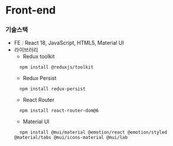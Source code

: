 # Front-end

### 기술스택
  - FE : React 18, JavaScript, HTML5, Material UI
  - 라이브러리
    - Redux toolkit
    ```
      npm install @reduxjs/toolkit
    ```
    - Redux Persist
    ```
      npm install redux-persist
    ```
    - React Router
    ```
      npm install react-router-dom@6
    ```
    - Material UI
    ```
      npm install @mui/material @emotion/react @emotion/styled @material/tabs @mui/icons-material @mui/lab
    ```

